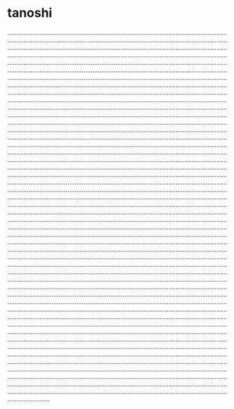 # tanoshi

....................................................................................................................................................................................................................................................................................................................................................................................................................................................................................................................................................................................................................................................................................................................................................................................................................................................................................................................................................................................................................................................................................................................................................................................................................................................................................................................................................................................................................................................................................................................................................................................................................................................................................................................................................................................................................................................................................................................................................................................................................................................................................................................................................................................................................................................................................................................................................................................................................................................................................................................................................................................................................................................................................................................................................................................................................................................................................................................................................................................................................................................................................................................................................................................................................................................................................................................................................................................................................................................................................................................................................................................................................................................................................................................................................................................................................................................................................................................................................................................................................................................................................................................................................................................................................................................................................................................................................................................................................................................................................................................................................................................................................................................................................................................................................................................................................................................................................................................................................................................................................................................................................................................................................................................................................................................................................................................................................................................................................................................................................................................................................................................................................................................................................................................................................................................................................................................................................................................................................................................................................................................................................................................................................................................................................................................................................................................................................